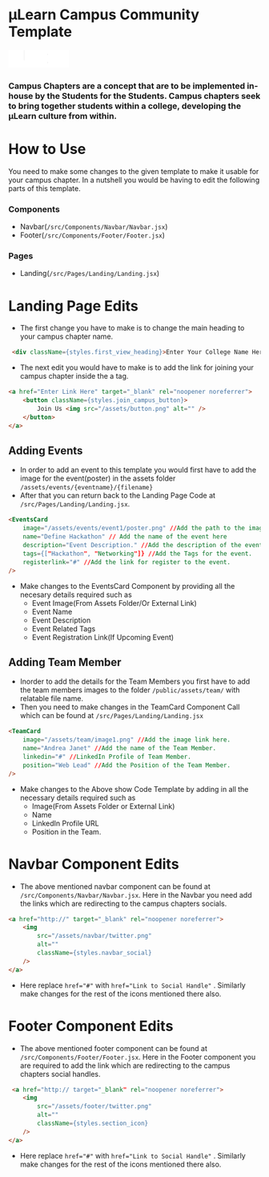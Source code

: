 # µLearn Campus Community Template

![Logo](public/assets/navbar/logo.png)

### Campus Chapters are a concept that are to be implemented in-house by the Students for the Students. Campus chapters seek to bring together students within a college, developing the μLearn culture from within.

# How to Use
You need to make some changes to the given template to make it usable for your campus chapter. In a nutshell you would be having to edit the following parts of this template.

### Components
- Navbar(`/src/Components/Navbar/Navbar.jsx`)
- Footer(`/src/Components/Footer/Footer.jsx`)

### Pages
- Landing(`/src/Pages/Landing/Landing.jsx`)


# Landing Page Edits

- The first change you have to make is to change the main heading to your campus chapter name.
```html
 <div className={styles.first_view_heading}>Enter Your College Name Here</div>
```
- The next edit you would have to make is to add the link for joining your campus chapter inside the a tag.
```html
<a href="Enter Link Here" target="_blank" rel="noopener noreferrer">
    <button className={styles.join_campus_button}>
        Join Us <img src="/assets/button.png" alt="" />
    </button>
</a>

```

## Adding Events
- In order to add an event to this template you would first have to add the image for the event(poster) in the assets folder `/assets/events/{eventname}/{filename}`
- After that you can return back to the Landing Page Code at `/src/Pages/Landing/Landing.jsx`. 
```html
<EventsCard
    image="/assets/events/event1/poster.png" //Add the path to the image here
    name="Define Hackathon" // Add the name of the event here
    description="Event Description." //Add the description of the event.
    tags={["Hackathon", "Networking"]} //Add the Tags for the event.
    registerlink="#" //Add the link for register to the event.
/>
```
- Make changes to the EventsCard Component by providing all the necesary details required such as
    - Event Image(From Assets Folder/Or External Link)
    - Event Name
    - Event Description
    - Event Related Tags
    - Event Registration Link(If Upcoming Event)

## Adding Team Member
- Inorder to add the details for the Team Members you first have to add the team members images to the folder `/public/assets/team/` with relatable file name.
- Then you need to make changes in the TeamCard Component Call which can be found at `/src/Pages/Landing/Landing.jsx`
```html
<TeamCard
    image="/assets/team/image1.png" //Add the image link here.
    name="Andrea Janet" //Add the name of the Team Member.
    linkedin="#" //LinkedIn Profile of Team Member.
    position="Web Lead" //Add the Position of the Team Member.
/>
```
- Make changes to the Above show Code Template by adding in all the necessary details required such as
    - Image(From Assets Folder or External Link)
    - Name
    - LinkedIn Profile URL
    - Position in the Team.


# Navbar Component Edits
- The above mentioned navbar component can be found at `/src/Components/Navbar/Navbar.jsx`. Here in the Navbar you need add the links which are redirecting to the campus chapters socials.
```html
<a href="http://" target="_blank" rel="noopener noreferrer">
    <img
        src="/assets/navbar/twitter.png"
        alt=""
        className={styles.navbar_social}
    />
</a>
```

- Here replace `href="#"` with `href="Link to Social Handle"` . Similarly make changes for the rest of the icons mentioned there also.

# Footer Component Edits
- The above mentioned footer component can be found at `/src/Components/Footer/Footer.jsx`. Here in the Footer component you are required to add the link which are 
redirecting to the campus chapters social handles.
```html
 <a href="http:// target="_blank" rel="noopener noreferrer">
    <img
        src="/assets/footer/twitter.png"
        alt=""
        className={styles.section_icon}
    />
</a>
```
- Here replace `href="#"` with `href="Link to Social Handle"` . Similarly make changes for the rest of the icons mentioned there also.
